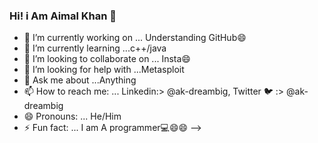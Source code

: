### Hi!  i Am Aimal Khan 👋


- 🔭 I’m currently working on ... Understanding GitHub😄
- 🌱 I’m currently learning ...c++/java
- 👯 I’m looking to collaborate on ... Insta😄
- 🤔 I’m looking for help with ...Metasploit
- 💬 Ask me about ...Anything
- 📫 How to reach me: ... Linkedin:> @ak-dreambig, Twitter 🐦 :> @ak-dreambig
- 😄 Pronouns: ... He/Him
- ⚡ Fun fact: ... I am A programmer💻😄😄
-->
